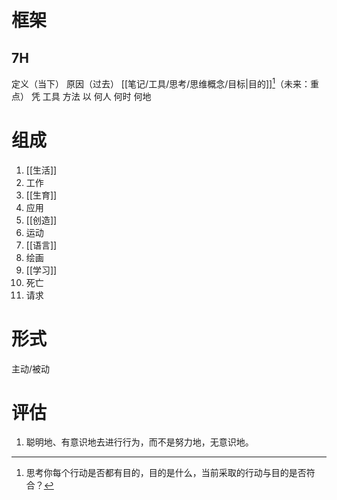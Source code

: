 # 框架
## 7H
定义（当下）
原因（过去）
[[笔记/工具/思考/思维概念/目标|目的]][^1]（未来：重点）
凭
	工具
	方法
以
	何人
	何时
	何地

# 组成
1. [[生活]]
2. 工作
3. [[生育]]
4. 应用
5. [[创造]]
6.  运动
7. [[语言]]
8. 绘画
9. [[学习]]
10. 死亡
11. 请求

# 形式
 主动/被动
 
# 评估
1. 聪明地、有意识地去进行行为，而不是努力地，无意识地。

[^1]: 思考你每个行动是否都有目的，目的是什么，当前采取的行动与目的是否符合？